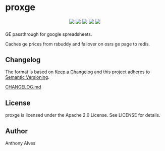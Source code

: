 proxge
=======

<p align="center" style="font-family: verdana, serif; font-size:14pt; font-style:italic">
    <a href="https://godoc.org/github.com/while-loop/proxge/proxge"><img src="https://img.shields.io/badge/godoc-reference-blue.svg?style=flat-square"></a>
    <a href="https://travis-ci.org/while-loop/proxge"><img src="https://img.shields.io/travis/while-loop/proxge.svg?style=flat-square"></a>
    <a href="https://github.com/while-loop/proxge/releases"><img src="https://img.shields.io/github/release/while-loop/proxge.svg?style=flat-square"></a>
    <a href="https://coveralls.io/github/while-loop/proxge"><img src="https://img.shields.io/coveralls/while-loop/proxge.svg?style=flat-square"></a>
    <a href="LICENSE"><img src="https://img.shields.io/badge/license-Apache 2.0-blue.svg?style=flat-square"></a>
</p>

GE passthrough for google spreadsheets.

Caches ge prices from rsbuddy and failover on osrs ge page to redis.

Changelog
---------

The format is based on [Keep a Changelog](http://keepachangelog.com/) 
and this project adheres to [Semantic Versioning](http://semver.org/).

[CHANGELOG.md](CHANGELOG.md)

License
-------
proxge is licensed under the Apache 2.0 License. See LICENSE for details.

Author
------

Anthony Alves

